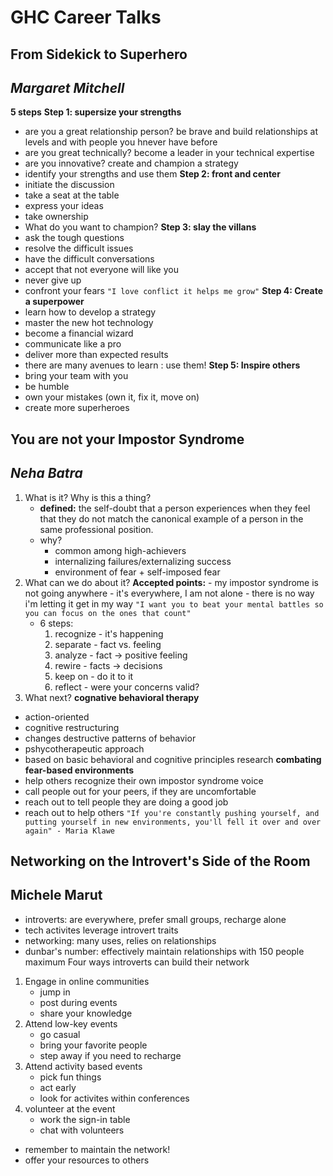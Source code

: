 # GHC Career Talks
## From Sidekick to Superhero
## *Margaret Mitchell*
**5 steps**
**Step 1: supersize your strengths**
- are you a great relationship person? be brave and build relationships at levels and with people you hnever have before
- are you great technically? become a leader in your technical expertise
- are you innovative? create and champion a strategy
- identify your strengths and use them
**Step 2: front and center**
- initiate the discussion
- take a seat at the table
- express your ideas
- take ownership
- What do you want to champion?
**Step 3: slay the villans**
- ask the tough questions
- resolve the difficult issues
- have the difficult conversations
- accept that not everyone will like you
- never give up
- confront your fears
`"I love conflict it helps me grow"`
**Step 4: Create a superpower**
- learn how to develop a strategy
- master the new hot technology
- become a financial wizard
- communicate like a pro
- deliver more than expected results
- there are many avenues to learn : use them!
**Step 5: Inspire others**
- bring your team with you
- be humble
- own your mistakes (own it, fix it, move on)
- create more superheroes

## You are not your Impostor Syndrome
## *Neha Batra*
1. What is it? Why is this a thing?
	- **defined:** the self-doubt that a person experiences when they feel that they do not match the canonical example of a person in the same professional position.
	- why?
		- common among high-achievers
		- internalizing failures/externalizing success
		- environment of fear + self-imposed fear
2. What can we do about it?
	**Accepted points:**
		- my impostor syndrome is not going anywhere
		- it's everywhere, I am not alone
		- there is no way i'm letting it get in my way
	`"I want you to beat your mental battles so you can focus on the ones that count"`
	- 6 steps:
		1. recognize - it's happening
		2. separate - fact vs. feeling
		3. analyze - fact -> positive feeling
		4. rewire - facts -> decisions
		5. keep on - do it to it
		6. reflect - were your concerns valid?
3. What next?
**cognative behavioral therapy**
- action-oriented
- cognitive restructuring
- changes destructive patterns of behavior
- pshycotherapeutic approach
- based on basic behavioral and cognitive principles research
**combating fear-based environments**
- help others recognize their own impostor syndrome voice
- call people out for your peers, if they are uncomfortable
- reach out to tell people they are doing a good job
- reach out to help others
`"If you're constantly pushing yourself, and putting yourself in new environments, you'll fell it over and over again" - Maria Klawe`

## Networking on the Introvert's Side of the Room
## Michele Marut
- introverts: are everywhere, prefer small groups, recharge alone
- tech activites leverage introvert traits
- networking: many uses, relies on relationships
- dunbar's number: effectively maintain relationships with 150 people maximum
Four ways introverts can build their network
1. Engage in online communities
	- jump in
	- post during events
	- share your knowledge
2. Attend low-key events
	- go casual
	- bring your favorite people
	- step away if you need to recharge
3. Attend activity based events
	- pick fun things
	- act early
	- look for activites within conferences
4. volunteer at the event
	- work the sign-in table
	- chat with volunteers
- remember to maintain the network!
- offer your resources to others
